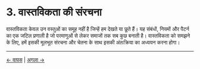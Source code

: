 # 3. वास्तविकता की संरचना

वास्तविकता केवल उन वस्तुओं का समूह नहीं है जिन्हें हम देखते या छूते हैं। यह संबंधों, नियमों और पैटर्न का एक जटिल प्रणाली है जो परमाणुओं से लेकर समाजों तक सब कुछ बनाती है। वास्तविकता को समझने के लिए, हमें इसकी मूलभूत संरचना और चेतना के साथ इसकी अंतःक्रिया का अध्ययन करना होगा।

---
<div class="navigation-links">
<a href="../02_अस्तित्व_का_प्रश्न/" class="nav-link prev-link">← वापस</a> | <a href="../04_चेतना_की_भूमिका/" class="nav-link next-link">अगला →</a>
</div>
